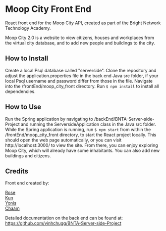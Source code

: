 # Moop City Front End  

React front end for the Moop City API, created as part of the Bright Network Technology Academy.

Moop City 2.0 is a website to view citizens, houses and workplaces from the virtual city database, and to add new people and buildings to the city.

## How to Install  
Create a local Psql database called "serverside". 
Clone the repository and adjust the application.properties file in the back end Java src folder, if your local Psql username and password differ from those in the file. 
Navigate into the /frontEnd/moop_city_front directory. Run ```$ npm install``` to install all dependencies. 

## How to Use
Run the Spring application by navigating to /backEnd/BNTA-Server-side-Project and running the ServersideApplication class in the Java src folder.
While the Spring application is running, run ```$ npm start``` from within the /frontEnd/moop_city_front directory, to start the React project locally. 
This should open the web page automatically, or you can visit http://localhost:3000/ to view the site.
From there, you can enjoy exploring Moop City, which will already have some inhabitants. You can also add new buildings and citizens.

## Credits 
Front end created by:  

[Rose](https://github.com/roset99)  
[Kun](https://github.com/imcalled)  
[Yonis](https://github.com/ymabdulahi)  
[Chaam](https://github.com/CZboop)

Detailed documentation on the back end can be found at:  
https://github.com/vinhchugg/BNTA-Server-side-Project
